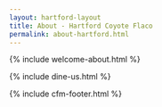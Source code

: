 ```yaml
---
layout: hartford-layout
title: About - Hartford Coyote Flaco
permalink: about-hartford.html
---
```

<!-- Wecome Section -->
{% include welcome-about.html %}
<!-- Come Dine with Us Section -->
{% include dine-us.html %}
<!-- Footer Section -->
{% include cfm-footer.html %}